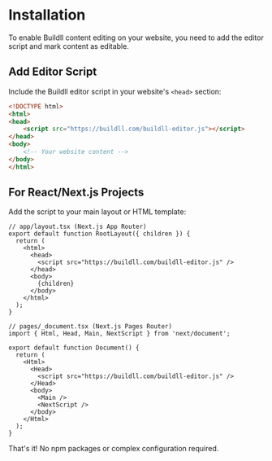 # Installation

To enable Buildll content editing on your website, you need to add the editor script and mark content as editable.

## Add Editor Script

Include the Buildll editor script in your website's `<head>` section:

```html
<!DOCTYPE html>
<html>
<head>
    <script src="https://buildll.com/buildll-editor.js"></script>
</head>
<body>
    <!-- Your website content -->
</body>
</html>
```

## For React/Next.js Projects

Add the script to your main layout or HTML template:

```tsx
// app/layout.tsx (Next.js App Router)
export default function RootLayout({ children }) {
  return (
    <html>
      <head>
        <script src="https://buildll.com/buildll-editor.js" />
      </head>
      <body>
        {children}
      </body>
    </html>
  );
}
```

```tsx
// pages/_document.tsx (Next.js Pages Router)
import { Html, Head, Main, NextScript } from 'next/document';

export default function Document() {
  return (
    <Html>
      <Head>
        <script src="https://buildll.com/buildll-editor.js" />
      </Head>
      <body>
        <Main />
        <NextScript />
      </body>
    </Html>
  );
}
```

That's it! No npm packages or complex configuration required.
